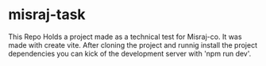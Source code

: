 # misraj-task
This Repo Holds a project made as a technical test for Misraj-co.
It was made with create vite.
After cloning the project and runnig install the project dependencies you can kick of the development server with 'npm run dev'. 
